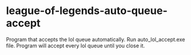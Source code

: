 # league-of-legends-auto-queue-accept
Program that accepts the lol queue automatically.
Run auto_lol_accept.exe file.
Program will accept every lol queue until you close it.
